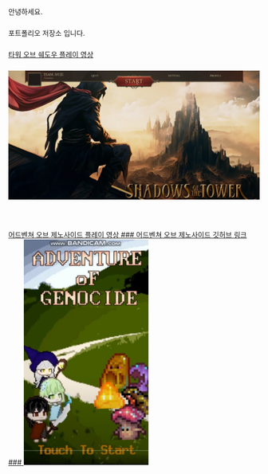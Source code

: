 안녕하세요.
###
포트폴리오 저장소 입니다.
###
<a href="https://www.youtube.com/watch?v=pAdqJfbeLJE&t=225s">타워 오브 쉐도우 플레이 영상
###
<a href="https://www.youtube.com/watch?v=pAdqJfbeLJE&t=225s"><img src="https://raw.githubusercontent.com/NickJeongWib/NickJeongWib/refs/heads/main/Images/Shadow_BG.png"  width="600"/></a>
###
###
###
<br>
<br>
<a href="https://www.youtube.com/watch?v=5ywqxeDWAP8">어드벤쳐 오브 제노사이드 플레이 영상
###
<a href="https://github.com/NickJeongWib/School_Survival_Project">어드벤쳐 오브 제노사이드 깃허브 링크
###
<a href="https://www.youtube.com/watch?v=5ywqxeDWAP8"><img src="https://raw.githubusercontent.com/NickJeongWib/NickJeongWib/refs/heads/main/Images/Adventure_Genocide.png"  width="250"/></a>

